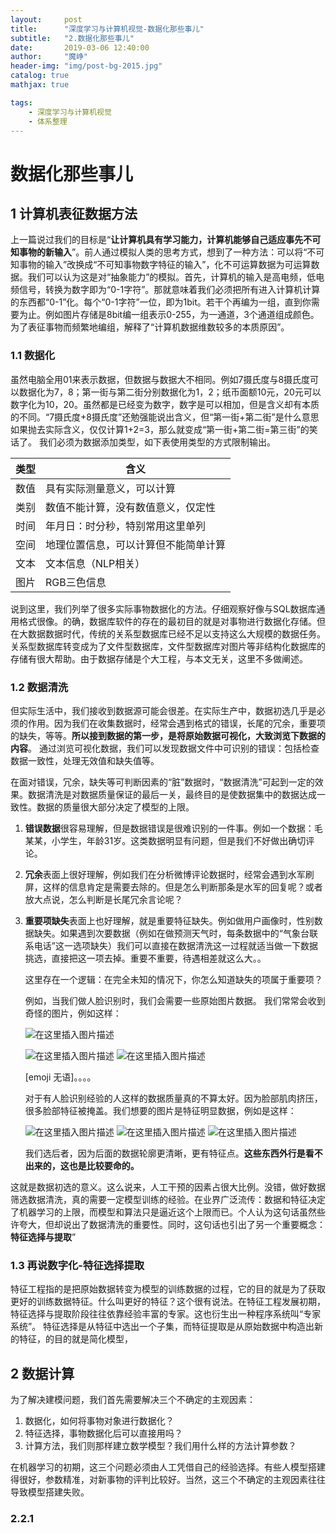```yaml
---
layout:     post
title:      "深度学习与计算机视觉-数据化那些事儿"
subtitle:   "2.数据化那些事儿"
date:       2019-03-06 12:40:00
author:     "魔峥"
header-img: "img/post-bg-2015.jpg"
catalog: true
mathjax: true

tags:
    - 深度学习与计算机视觉
    - 体系整理
---
```




# 数据化那些事儿



## 1 计算机表征数据方法
上一篇说过我们的目标是“**让计算机具有学习能力，计算机能够自己适应事先不可知事物的新输入**”。前人通过模拟人类的思考方式，想到了一种方法：可以将“不可知事物的输入”改换成“不可知事物数字特征的输入”，化不可运算数据为可运算数据。我们可以认为这是对“抽象能力”的模拟。首先，计算机的输入是高电频，低电频信号，转换为数字即为“0-1字符”。那就意味着我们必须把所有进入计算机计算的东西都“0-1”化。每个“0-1字符”一位，即为1bit。若干个再编为一组，直到你需要为止。例如图片存储是8bit编一组表示0-255，为一通道，3个通道组成颜色。为了表征事物而频繁地编组，解释了“计算机数据维数较多的本质原因”。

### 1.1 数据化
虽然电脑全用01来表示数据，但数据与数据大不相同。例如7摄氏度与8摄氏度可以数据化为7，8；第一街与第二街分别数据化为1，2；纸币面额10元，20元可以数字化为10，20。虽然都是已经变为数字，数字是可以相加，但是含义却有本质的不同。“7摄氏度+8摄氏度”还勉强能说出含义，但“第一街+第二街”是什么意思如果抛去实际含义，仅仅计算1+2=3，那么就变成“第一街+第二街=第三街”的笑话了。
我们必须为数据添加类型，如下表使用类型的方式限制输出。

| 类型 | 含义                                 |
| ---- | ------------------------------------ |
| 数值 | 具有实际测量意义，可以计算           |
| 类别 | 数值不能计算，没有数值意义，仅定性   |
| 时间 | 年月日：时分秒，特别常用这里单列     |
| 空间 | 地理位置信息，可以计算但不能简单计算 |
| 文本 | 文本信息（NLP相关）                  |
| 图片 | RGB三色信息                          |


说到这里，我们列举了很多实际事物数据化的方法。仔细观察好像与SQL数据库通用格式很像。的确，数据库软件的存在的最初目的就是对事物进行数据化存储。但在大数据数据时代，传统的关系型数据库已经不足以支持这么大规模的数据任务。关系型数据库转变成为了文件型数据库，文件型数据库对图片等非结构化数据库的存储有很大帮助。由于数据存储是个大工程，与本文无关，这里不多做阐述。

### 1.2 数据清洗
但实际生活中，我们接收到数据源可能会很差。在实际生产中，数据初选几乎是必须的作用。因为我们在收集数据时，经常会遇到格式的错误，长尾的冗余，重要项的缺失，等等。**所以接到数据的第一步，是将原始数据可视化，大致浏览下数据的内容**。 通过浏览可视化数据，我们可以发现数据文件中可识别的错误：包括检查数据一致性，处理无效值和缺失值等。

在面对错误，冗余，缺失等可判断因素的“脏”数据时，“数据清洗”可起到一定的效果。数据清洗是对数据质量保证的最后一关，最终目的是使数据集中的数据达成一致性。数据的质量很大部分决定了模型的上限。

1. **错误数据**很容易理解，但是数据错误是很难识别的一件事。例如一个数据：毛某某，小学生，年龄31岁。这类数据明显有问题，但是我们不好做出确切评论。

2. **冗余**表面上很好理解，例如我们在分析微博评论数据时，经常会遇到水军刷屏，这样的信息肯定是需要去除的。但是怎么判断那条是水军的回复呢？或者放大点说，怎么判断是长尾冗余言论呢？

3. **重要项缺失**表面上也好理解，就是重要特征缺失。例如做用户画像时，性别数据缺失。如果遇到次要数据（例如在做预测天气时，每条数据中的“气象台联系电话”这一选项缺失）我们可以直接在数据清洗这一过程就适当做一下数据挑选，直接把这一项去掉。重要不重要，待遇相差就这么大。。

   这里存在一个逻辑：在完全未知的情况下，你怎么知道缺失的项属于重要项？

   例如，当我们做人脸识别时，我们会需要一些原始图片数据。
   我们常常会收到奇怪的图片，例如这样：

   ![在这里插入图片描述](/img/mozheng/1-1.jpg)

   ![在这里插入图片描述](/img/mozheng/1-2.jpg) ![在这里插入图片描述](/img/mozheng/1-3.png)

   

   [emoji 无语]。。。。

   对于有人脸识别经验的人这样的数据质量真的不算太好。因为脸部肌肉挤压，很多脸部特征被掩盖。我们想要的图片是特征明显数据，例如是这样：

   ![在这里插入图片描述](/img/mozheng/1-4.jpg) ![在这里插入图片描述](/img/mozheng/1-5.jpg) ![在这里插入图片描述](/img/mozheng/1-6.jpeg)

   我们选后者，因为后面的数据轮廓更清晰，更有特征点。**这些东西外行是看不出来的，这也是比较要命的。**

这就是数据初选的意义。这么说来，人工干预的因素占很大比例。没错，做好数据筛选数据清洗，真的需要一定模型训练的经验。在业界广泛流传：数据和特征决定了机器学习的上限，而模型和算法只是逼近这个上限而已。个人认为这句话虽然些许夸大，但却说出了数据清洗的重要性。同时，这句话也引出了另一个重要概念：**特征选择与提取**”

### 1.3 再说数字化-特征选择提取
特征工程指的是把原始数据转变为模型的训练数据的过程，它的目的就是为了获取更好的训练数据特征。什么叫更好的特征？这个很有说法。在特征工程发展初期，特征选择与提取阶段往往依靠经验丰富的专家。这也衍生出一种程序系统叫“专家系统”。
特征选择是从特征中选出一个子集，而特征提取是从原始数据中构造出新的特征，的目的就是简化模型，

## 2 数据计算
为了解决建模问题，我们首先需要解决三个不确定的主观因素：

1. 数据化，如何将事物对象进行数据化？
2. 特征选择，事物数据化后可以直接用吗？
3. 计算方法，我们则那样建立数学模型？我们用什么样的方法计算参数？

在机器学习的初期，这三个问题必须由人工凭借自己的经验选择。有些人模型搭建得很好，参数精准，对新事物的评判比较好。当然，这三个不确定的主观因素往往导致模型搭建失败。

### 2.2.1 